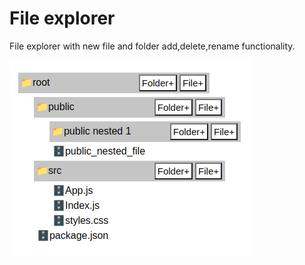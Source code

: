 # File explorer

File explorer with new file and folder add,delete,rename functionality.

![plot](./public/Screenshot%20from%202023-08-06%2015-46-35.png)
